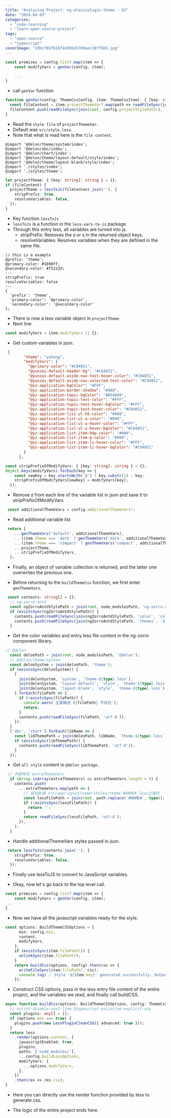 ```yaml
---
title: "Analyzing Project: ng-alain/plugin-theme - 02"
date: "2024-04-03"
categories: 
  - "code-learning"
  - "learn-open-source-project"
tags: 
  - "open-source"
  - "typescript"
coverImage: "2dbcf65f626f4e93b157b0aec18ffbb5.jpg"
---
```


```ts
const promises = config.list?.map(item => {
    const modifyVars = genVar(config, item);

    ...
}
```

- call `genVar` function

```ts
function genVar(config: ThemeCssConfig, item: ThemeCssItem): { [key: string]: string } {
  const fileContent = item.projectThemeVar?.map(path => readFileSync(join(root, path), 'utf-8'))!;
  fileContent.push(readFileSync(join(root, config.projectStylePath!), 'utf-8'));
}
```

- Read the `style file` of `projectThemeVar`.
- Default was `src/style.less`.
- Note that what is read here is the `file content`.

```less
@import '@delon/theme/system/index';
@import '@delon/abc/index';
@import '@delon/chart/index';
@import '@delon/theme/layout-default/style/index';
@import '@delon/theme/layout-blank/style/index';
@import './styles/index';
@import './styles/theme';
```

```ts
let projectTheme: { [key: string]: string } = {};
if (fileContent) {
  projectTheme = lessToJs(fileContent.join(''), {
    stripPrefix: true,
    resolveVariables: false,
  });
}
```

- Key function `lessToJs`
- `lessToJs` is a function in the `less-vars-to-js` package.
- Through this entry less, all variables are turned into js.
    - stripPrefix: Removes the `@` or `$` in the returned object keys.
    - resolveVariables: Resolves variables when they are defined in the same file.

```
// this is a example
@prefix: 'theme';
@primary-color: #1890ff;
@secondary-color: #f5222d;
---
stripPrefix: true
resolveVariables: false
---
{
  'prefix': 'theme',
  'primary-color': '@primary-color',
  'secondary-color': '@secondary-color'
};
```

- There is now a less variable object in `projectTheme`
- Next line

```ts
const modifyVars = item.modifyVars || {};
```

- Get custom variables in json.

```json
 {
        "theme": "yuhong",
        "modifyVars": {
          "@primary-color": "#C04851",
          "@yunzai-default-header-bg": "#C04851",
          "@yunzai-default-aside-nav-text-hover-color": "#C04851",
          "@yunzai-default-aside-nav-selected-text-color": "#C04851",
          "@yz-application-bgColor": "#FFF",
          "@yz-application-border-shadow": "#888",
          "@yz-application-topic-bgColor": "#B54049",
          "@yz-application-topic-text-color": "#FFF",
          "@yz-application-topic-text-hover-bgColor": "#FFF",
          "@yz-application-topic-text-hover-color": "#C04851",
          "@yz-application-list-ul-h5-color": "#000",
          "@yz-application-list-ul-a-color": "#000",
          "@yz-application-list-ul-a-hover-color": "#FFF",
          "@yz-application-list-ul-a-hover-bgColor": "#C04851",
          "@yz-application-list-item-h4p-color": "#000",
          "@yz-application-list-item-p-color": "#000",
          "@yz-application-list-item-li-hover-color": "#FFF",
          "@yz-application-list-item-li-hover-bgColor": "#C04851"
        }
      },
```

```ts
const stripPrefixOfModifyVars: { [key: string]: string } = {};
Object.keys(modifyVars).forEach(key => {
    const newKey = key.startsWith('@') ? key.substr(1) : key;
    stripPrefixOfModifyVars[newKey] = modifyVars[key];
  });
```

- Remove `@` from each line of the variable list in json and save it to stripPrefixOfModifyVars

```ts
 const additionalThemeVars = config.additionalThemeVars!;
```

- Read additional variable list

```ts
 return {
    ...genThemeVars('default', additionalThemeVars),
    ...(item.theme === 'dark' ? genThemeVars('dark', additionalThemeVars) : null),
    ...(item.theme === 'compact' ? genThemeVars('compact', additionalThemeVars) : null),
    ...projectTheme,
    ...stripPrefixOfModifyVars,
  };
```

- Finally, an object of variable collection is returned, and the latter one overwrites the previous one.
    
- Before returning to the `buildThemeCss` function, we first enter `genThemeVars`.
    

```ts
 const contents: string[] = [];
  // ng-zorro-antd
  const ngZorroAntdStylePath = join(root, node_modulesPath, 'ng-zorro-antd', 'style');
  if (existsSync(ngZorroAntdStylePath)) {
    contents.push(readFileSync(join(ngZorroAntdStylePath, 'color', 'colors.less'), 'utf-8'));
    contents.push(readFileSync(join(ngZorroAntdStylePath, 'themes', `${type}.less`), 'utf-8'));
  }
```

- Get the color variables and entry less file content in the ng-zorro component library.

```ts
// @delon
  const delonPath = join(root, node_modulesPath, '@delon');
  // @delon/theme/system
  const delonSystem = join(delonPath, 'theme');
  if (existsSync(delonSystem)) {
    [
      join(delonSystem, 'system', `theme-${type}.less`),
      join(delonSystem, 'layout-default', 'style', `theme-${type}.less`),
      join(delonSystem, 'layout-blank', 'style', `theme-${type}.less`),
    ].forEach(filePath => {
      if (!existsSync(filePath)) {
        console.warn(`主题路径 ${filePath} 不存在`);
        return;
      }
      contents.push(readFileSync(filePath, 'utf-8'));
    });
  }
  ['abc', 'chart'].forEach(libName => {
    const libThemePath = join(delonPath, libName, `theme-${type}.less`);
    if (existsSync(libThemePath)) {
      contents.push(readFileSync(libThemePath, 'utf-8'));
    }
  });
```

- Get `all style` content in `@delon package.`

```ts
 // 外部样式 extraThemeVars
  if (Array.isArray(extraThemeVars) && extraThemeVars.length > 0) {
    contents.push(
      ...extraThemeVars.map(path => {
        // 自动处理 src/app/layout/name/styles/theme-#NAME#.less之类的
        const lessFilePath = join(root, path.replace(`#NAME#`, type));
        if (!existsSync(lessFilePath)) {
          return '';
        }
        return readFileSync(lessFilePath, 'utf-8');
      }),
    );
  }
```

- Handle additionalThemeVars styles passed in json.

```ts
 return lessToJs(contents.join(''), {
    stripPrefix: true,
    resolveVariables: false,
  });
```

- Finally use lessToJS to convert to JavaScript variables.
    
- Okay, now let's go back to the top level call.
    

```ts
const promises = config.list?.map(item => {
    const modifyVars = genVar(config, item);
...
}
```

- Now we have all the javascript variables ready for the style.

```ts
const options: BuildThemeCSSOptions = {
      min: config.min,
      content,
      modifyVars,
    };
    if (existsSync(item.filePath!)) {
      unlinkSync(item.filePath!);
    }
    return buildCss(options, config).then(css => {
      writeFileSync(item.filePath!, css);
      console.log(`✅ Style '${item.key}' generated successfully. Output: ${item.filePath!}`);
    });
```

- Construct CSS options, pass in the less entry file content of the entire project, and the variables we read, and finally call buildCSS.

```ts
async function buildCss(options: BuildThemeCSSOptions, config: ThemeCssConfig): Promise<string> {
  // eslint-disable-next-line @typescript-eslint/no-explicit-any
  const plugins: any[] = [];
  if (options.min === true) {
    plugins.push(new LessPluginCleanCSS({ advanced: true }));
  }
  return less
    .render(options.content, {
      javascriptEnabled: true,
      plugins,
      paths: ['node_modules/'],
      ...config.buildLessOptions,
      modifyVars: {
        ...options.modifyVars,
      },
    })
    .then(res => res.css);
}
```

- Here you can directly use the render function provided by less to generate css.
    
- The logic of the entire project ends here.
